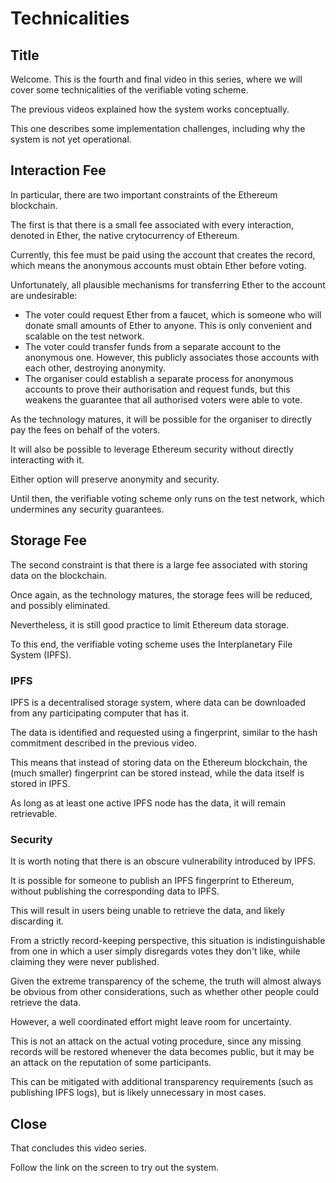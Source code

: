 # Technicalities

## Title

Welcome. This is the fourth and final video in this series, where we will cover some technicalities of the verifiable voting scheme.

The previous videos explained how the system works conceptually. 

This one describes some implementation challenges, including why the system is not yet operational.

## Interaction Fee

In particular, there are two important constraints of the Ethereum blockchain.

The first is that there is a small fee associated with every interaction, denoted in Ether, the native crytocurrency of Ethereum.

Currently, this fee must be paid using the account that creates the record, which means the anonymous accounts must obtain Ether before voting.

Unfortunately, all plausible mechanisms for transferring Ether to the account are undesirable:
* The voter could request Ether from a faucet, which is someone who will donate small amounts of Ether to anyone. 
  This is only convenient and scalable on the test network.
* The voter could transfer funds from a separate account to the anonymous one. 
  However, this publicly associates those accounts with each other, destroying anonymity.
* The organiser could establish a separate process for anonymous accounts to prove their authorisation and request funds, 
  but this weakens the guarantee that all authorised voters were able to vote.

As the technology matures, it will be possible for the organiser to directly pay the fees on behalf of the voters. 

It will also be possible to leverage Ethereum security without directly interacting with it. 

Either option will preserve anonymity and security.

Until then, the verifiable voting scheme only runs on the test network, which undermines any security guarantees.

## Storage Fee

The second constraint is that there is a large fee associated with storing data on the blockchain.

Once again, as the technology matures, the storage fees will be reduced, and possibly eliminated. 

Nevertheless, it is still good practice to limit Ethereum data storage. 

To this end, the verifiable voting scheme uses the Interplanetary File System (IPFS).

### IPFS

IPFS is a decentralised storage system, where data can be downloaded from any participating computer that has it.

The data is identified and requested using a fingerprint, similar to the hash commitment described in the previous video. 

This means that instead of storing data on the Ethereum blockchain, the (much smaller) fingerprint can be stored instead, 
while the data itself is stored in IPFS.

As long as at least one active IPFS node has the data, it will remain retrievable.

### Security

It is worth noting that there is an obscure vulnerability introduced by IPFS. 

It is possible for someone to publish an IPFS fingerprint to Ethereum, without publishing the corresponding data to IPFS. 

This will result in users being unable to retrieve the data, and likely discarding it. 

From a strictly record-keeping perspective, this situation is indistinguishable from one in which a user simply 
disregards votes they don't like, while claiming they were never published.

Given the extreme transparency of the scheme, the truth will almost always be obvious from other considerations, 
such as whether other people could retrieve the data.

However, a well coordinated effort might leave room for uncertainty. 

This is not an attack on the actual voting procedure, since any missing records will be restored whenever the data becomes public,
but it may be an attack on the reputation of some participants.

This can be mitigated with additional transparency requirements (such as publishing IPFS logs), 
but is likely unnecessary in most cases.

## Close

That concludes this video series.

Follow the link on the screen to try out the system.


